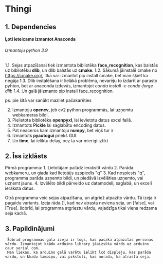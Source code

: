 # Thingi

## 1. Dependencies

#### Ļoti ieteicams izmantot **Anaconda**

###### Izmantoju python 3.9

1.1. Sejas atpazīšanai tiek izmantota bibliotēka **face_recognition**, kas balstās uz bibliotēku **dlib**, un dlib balstās uz **cmake**.
1.2. Sākumā jāinstalē cmake no https://cmake.org/, itkā var izmantot pip install cmake, bet man šķiet ka negāja
1.3. Dlib instalēšana ir lielākā problēma, nevarēju to izdarīt ar parasto pyhton, bet ar anaconda izdevās, izmantojot *conda install -c conda-forge dlib*
1.4. Un galā jāizmanto pip install face_recognition. 

ps. pie šitā var sanākt mazliet pačakarēties

2. Izmantoju **opencv**, jeb cv2 python programmās, lai uzņemtu webkameras bildi.
3. Pielietota bibliotēka **openpyxl**, lai ievietotu datus excel failā.
4. Izmantots **Pickle** lai saglabātu encoding datus.
5. Pat neaceros kam izmantoju **numpy**, bet viņš tur ir
6. Izmantots **pyautogui** priekš GUI
7. Un **time**, lai ieliktu delay, bez tā var mierīgi iztikt

## 2. Īss izklāsts
 
 Pirmā programma:
       1. Lietotājam palūdz ierakstīt vārdu
       2. Parāda webkameru, un giada kad lietotājs uzspiedīs "q"
       3. Kad nospiests "q", programma parāda uzņemto bildi, un piedāvā izvēlēties uzņemto, vai uzņemt jaunu.
       4. Izvēlēto bildi pārveido uz datamodeli, saglabā, un excelī ieraksta datus.
 
 Otrā programma veic sejas atpazīšanu, un atgriež atpazīto vārdu. Tā izeja ir pagaidu variants. Izeja rāda [], kad nav atrasta neviena seja, un [false], vai [True], šobrīd, lai programma atgrieztu vārdu, vajadzīga tikai viena redzama seja kadrā. 
 
 ## 3. Papildinājumi
 
     Šobrīd programmas gala izeja ir logs, kas pasaka atpazītās personas vārdu. Izmantojot kkādu arduino library jāaizsūta vārds uz arduino caur serial com. 
     Man liekas, ka arduino galā varētu ielikt lcd displeju, kas parāda vārdu, un kkādu lampiņu, vai pīkstuli, kas norāda, ka atrasta seja.
     




